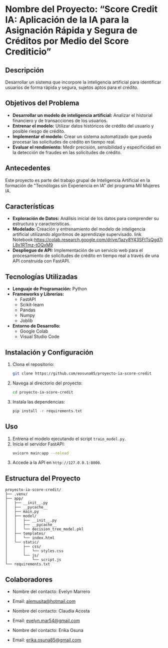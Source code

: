 # Nombre del Proyecto: “Score Credit IA: Aplicación de la IA para la Asignación Rápida y Segura de Créditos por Medio del Score Crediticio”

## Descripción
Desarrollar un sistema que incorpore la inteligencia artificial para identificar usuarios de forma rápida y segura, sujetos aptos para el crédito.

## Objetivos del Problema
- **Desarrollar un modelo de inteligencia artificial:** Analizar el historial financiero y de transacciones de los usuarios.
- **Entrenar el modelo:** Utilizar datos históricos de crédito del usuario y posible riesgo de crédito.
- **Implementar el modelo:** Crear un sistema automatizado que pueda procesar las solicitudes de crédito en tiempo real.
- **Evaluar el rendimiento:** Medir precisión, sensibilidad y especificidad en la detección de fraudes en las solicitudes de crédito.

## Antecedentes
Este proyecto es parte del trabajo grupal de Inteligencia Artificial en la formación de "Tecnólogas sin Experiencia en IA" del programa Mil Mujeres IA.

## Características
- **Exploración de Datos:** Análisis inicial de los datos para comprender su estructura y características.
- **Modelado:** Creación y entrenamiento del modelo de inteligencia artificial utilizando algoritmos de aprendizaje supervisado.
    link Notebook:https://colab.research.google.com/drive/1azy8Y43SFtTsQgd7iL8x1RTmz-tOQxM9
- **Despliegue de API:** Implementación de un servicio web para el procesamiento de solicitudes de crédito en tiempo real a través de una API construida con FastAPI.

## Tecnologías Utilizadas
- **Lenguaje de Programación:** Python
- **Frameworks y Librerías:** 
  - FastAPI
  - Scikit-learn
  - Pandas
  - Numpy
  - Joblib
- **Entorno de Desarrollo:** 
  - Google Colab
  - Visual Studio Code

## Instalación y Configuración
1. Clona el repositorio:
    ```sh
    git clone https://github.com/eosuna85/proyecto-ia-score-credit
    ```
2. Navega al directorio del proyecto:
    ```sh
    cd proyecto-ia-score-credit
    ```
3. Instala las dependencias:
    ```sh
    pip install -r requirements.txt
    ```

## Uso
1. Entrena el modelo ejecutando el script `train_model.py`.
2. Inicia el servidor FastAPI:
    ```sh
    uvicorn main:app --reload
    ```
3. Accede a la API en `http://127.0.0.1:8000`.

## Estructura del Proyecto
    proyecto-ia-score-credit/
    ├── .venv/
    ├── app/
    │   ├── __init__.py
    │   ├── __pycache__
    │   ├── main.py
    │   ├── model/
    │   │   ├── __init__.py
    │   │   ├── __pycache__
    │   │   └── decision_tree_model.pkl
    │   ├── templates/
    │   │   └── index.html
    │   └── static/
    │       ├── css/
    │       │   └── styles.css
    │       └── js/
    │           └── script.js
    └── requirements.txt



## Colaboradores

- Nombre del contacto: Evelyn Marrero
- Email: alemusita@hotmail.com

- Nombre del contacto: Claudia Acosta
- Email: evelyn.mar54@gmail.com

- Nombre del contacto: Erika Osuna
- Email: erika.osuna85@gmail.com

